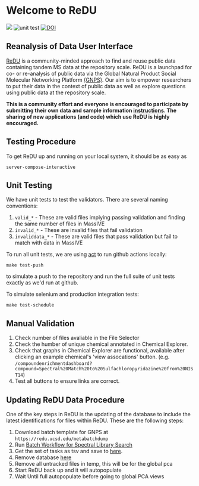 # Welcome to ReDU

![](https://github.com/mwang87/ReDU-MS2-GNPS/workflows/production-integration/badge.svg)
![unit test](https://github.com/mwang87/ReDU-MS2-GNPS/workflows/unit%20test/badge.svg)
[![DOI](https://zenodo.org/badge/DOI/10.5281/zenodo.3924422.svg)](https://doi.org/10.5281/zenodo.3924422)


## Reanalysis of Data User Interface

[ReDU](https://redu.ucsd.edu/) is a community-minded approach to find and reuse public data containing tandem MS data at the repository scale. ReDU is a launchpad for co- or re-analysis of public data via the Global Natural Product Social Molecular Networking Platform [(GNPS)](https://gnps.ucsd.edu/ProteoSAFe/static/gnps-splash.jsp). Our aim is to empower researchers to put their data in the context of public data as well as explore questions using public data at the repository scale.

**This is a community effort and everyone is encouraged to participate by submitting their own data and sample information [instructions](https://mwang87.github.io/ReDU-MS2-Documentation/HowtoContribute). The sharing of new applications (and code) which use ReDU is highly encouraged.**

## Testing Procedure

To get ReDU up and running on your local system, it should be as easy as

```
server-compose-interactive
```

## Unit Testing

We have unit tests to test the validators. There are several naming conventions:

1. ```valid_*``` - These are valid files implying passing validation and finding the same number of files in MassIVE
1. ```invalid_*``` - These are invalid files that fail validation
1. ```invaliddata_*``` - These are valid files that pass validation but fail to match with data in MassIVE

To run all unit tests, we are using [act](https://github.com/nektos/act) to run github actions locally:

```make test-push```

to simulate a push to the repository and run the full suite of unit tests exactly as we'd run at github. 

To simulate selenium and production integration tests:

```make test-schedule```

## Manual Validation

1. Check number of files avaliable in the File Selector
1. Check the humber of unique chemical annotated in Chemical Explorer.
1. Check that graphs in Chemical Explorer are functional, available after clicking an example chemical's 'view assocations' button. (e.g. ```/compoundenrichmentdashboard?compound=Spectral%20Match%20to%20Sulfachloropyridazine%20from%20NIST14```)
1. Test all buttons to ensure links are correct.


## Updating ReDU Data Procedure

One of the key steps in ReDU is the updating of the database to include the latest identifications for files within ReDU. These are the following steps:

1. Download batch template for GNPS at ```https://redu.ucsd.edu/metabatchdump```
1. Run [Batch Workflow for Spectral Library Search](https://github.com/mwang87/ReDU-MS2-GNPS/blob/master/code/search_all_data.py)
1. Get the set of tasks as tsv and save to [here](https://github.com/mwang87/ReDU-MS2-GNPS/blob/master/database/global_tasks.tsv). 
1. Remove database [here](https://github.com/mwang87/ReDU-MS2-GNPS/tree/master/database)
1. Remove all untracked files in temp, this will be for the global pca
1. Start ReDU back up and it will autopopulate
1. Wait Until full autopopulate before going to global PCA views

